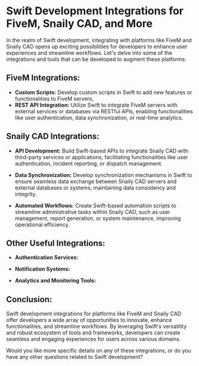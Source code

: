 # Swift Development Integrations for FiveM, Snaily CAD, and More

In the realm of Swift development, integrating with platforms like FiveM and Snaily CAD opens up exciting possibilities for developers to enhance user experiences and streamline workflows. Let's delve into some of the integrations and tools that can be developed to augment these platforms:

## FiveM Integrations:

- **Custom Scripts:** Develop custom scripts in Swift to add new features or functionalities to FiveM servers, 
- **REST API Integration:** Utilize Swift to integrate FiveM servers with external services or databases via RESTful APIs, enabling functionalities like user authentication, data synchronization, or real-time analytics.



## Snaily CAD Integrations:

- **API Development:** Build Swift-based APIs to integrate Snaily CAD with third-party services or applications, facilitating functionalities like user authentication, incident reporting, or dispatch management.

- **Data Synchronization:** Develop synchronization mechanisms in Swift to ensure seamless data exchange between Snaily CAD servers and external databases or systems, maintaining data consistency and integrity.

- **Automated Workflows:** Create Swift-based automation scripts to streamline administrative tasks within Snaily CAD, such as user management, report generation, or system maintenance, improving operational efficiency.

## Other Useful Integrations:

- **Authentication Services:** 

- **Notification Systems:** 
- **Analytics and Monitoring Tools:** 

## Conclusion:

Swift development integrations for platforms like FiveM and Snaily CAD offer developers a wide array of opportunities to innovate, enhance functionalities, and streamline workflows. By leveraging Swift's versatility and robust ecosystem of tools and frameworks, developers can create seamless and engaging experiences for users across various domains.

Would you like more specific details on any of these integrations, or do you have any other questions related to Swift development?
